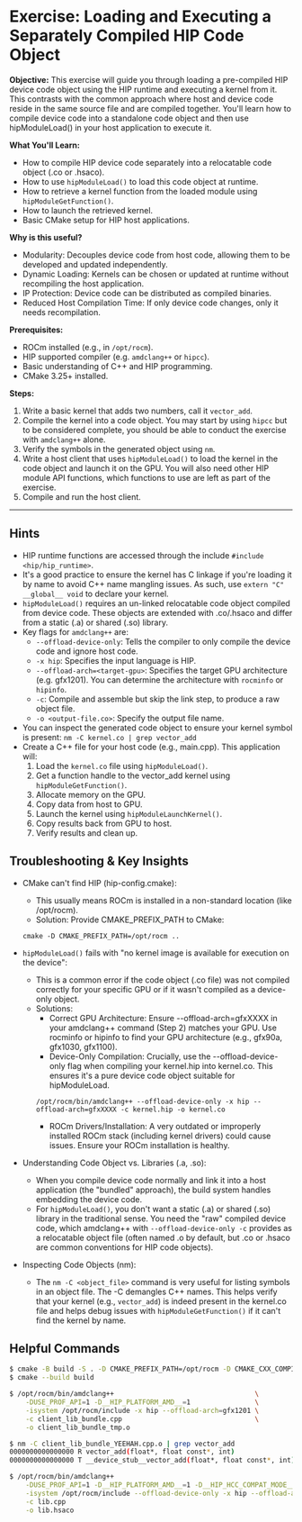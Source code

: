 # Exercise: Loading and Executing a Separately Compiled HIP Code Object

**Objective:** This exercise will guide you through loading a pre-compiled HIP device code object using the HIP runtime and executing a kernel from it. This contrasts with the common approach where host and device code reside in the same source file and are compiled together. You'll learn how to compile device code into a standalone code object and then use hipModuleLoad() in your host application to execute it.

**What You'll Learn:**

- How to compile HIP device code separately into a relocatable code object (.co or .hsaco).
- How to use `hipModuleLoad()` to load this code object at runtime.
- How to retrieve a kernel function from the loaded module using `hipModuleGetFunction()`.
- How to launch the retrieved kernel.
- Basic CMake setup for HIP host applications.

**Why is this useful?**

- Modularity: Decouples device code from host code, allowing them to be developed and updated independently.
- Dynamic Loading: Kernels can be chosen or updated at runtime without recompiling the host application.
- IP Protection: Device code can be distributed as compiled binaries.
- Reduced Host Compilation Time: If only device code changes, only it needs recompilation.

**Prerequisites:**

- ROCm installed (e.g., in `/opt/rocm`).
- HIP supported compiler (e.g. `amdclang++` or `hipcc`).
- Basic understanding of C++ and HIP programming.
- CMake 3.25+ installed.

**Steps:**

1. Write a basic kernel that adds two numbers, call it `vector_add`.
2. Compile the kernel into a code object. You may start by using `hipcc` but to be considered complete, you should be able to conduct the exercise with `amdclang++` alone.
3. Verify the symbols in the generated object using `nm`.
4. Write a host client that uses `hipModuleLoad()` to load the kernel in the code object and launch it on the GPU. You will also need other HIP module API functions, which functions to use are left as part of the exercise.
5. Compile and run the host client.

---

## Hints

- HIP runtime functions are accessed through the include `#include <hip/hip_runtime>`.
- It's a good practice to ensure the kernel has C linkage if you're loading it by name to avoid C++ name mangling issues. As such, use `extern "C" __global__ void` to declare your kernel.
- `hipModuleLoad()` requires an un-linked relocatable code object compiled from device code. These objects are extended with .co/.hsaco and differ from a static (.a) or shared (.so) library.
- Key flags for `amdclang++` are:
    - `--offload-device-only`: Tells the compiler to only compile the device code and ignore host code.
    - `-x hip`: Specifies the input language is HIP.
    - `--offload-arch=<target-gpu>`: Specifies the target GPU architecture (e.g. gfx1201). You can determine the architecture with `rocminfo` or `hipinfo`.
    - `-c`: Compile and assemble but skip the link step, to produce a raw object file.
    - `-o <output-file.co>`: Specify the output file name.
- You can inspect the generated code object to ensure your kernel symbol is present: `nm -C kernel.co | grep vector_add`
- Create a C++ file for your host code (e.g., main.cpp). This application will:
    1. Load the `kernel.co` file using `hipModuleLoad()`.
    2. Get a function handle to the vector_add kernel using `hipModuleGetFunction()`.
    3. Allocate memory on the GPU.
    4. Copy data from host to GPU.
    5. Launch the kernel using `hipModuleLaunchKernel()`.
    6. Copy results back from GPU to host.
    7. Verify results and clean up.


## Troubleshooting & Key Insights 

- CMake can't find HIP (hip-config.cmake):
    - This usually means ROCm is installed in a non-standard location (like /opt/rocm).
    - Solution: Provide CMAKE_PREFIX_PATH to CMake:
    ```
    cmake -D CMAKE_PREFIX_PATH=/opt/rocm ..  
    ```

- `hipModuleLoad()` fails with "no kernel image is available for execution on the device":
    - This is a common error if the code object (.co file) was not compiled correctly for your specific GPU or if it wasn't compiled as a device-only object.
    - Solutions:
        - Correct GPU Architecture: Ensure --offload-arch=gfxXXXX in your amdclang++ command (Step 2) matches your GPU. Use rocminfo or hipinfo to find your GPU architecture (e.g., gfx90a, gfx1030, gfx1100).
        - Device-Only Compilation: Crucially, use the --offload-device-only flag when compiling your kernel.hip into kernel.co. This ensures it's a pure device code object suitable for hipModuleLoad.
        ```
        /opt/rocm/bin/amdclang++ --offload-device-only -x hip --offload-arch=gfxXXXX -c kernel.hip -o kernel.co  
        ```
        - ROCm Drivers/Installation: A very outdated or improperly installed ROCm stack (including kernel drivers) could cause issues. Ensure your ROCm installation is healthy.

- Understanding Code Object vs. Libraries (.a, .so):
    - When you compile device code normally and link it into a host application (the "bundled" approach), the build system handles embedding the device code.
    - For `hipModuleLoad()`, you don't want a static (.a) or shared (.so) library in the traditional sense. You need the "raw" compiled device code, which amdclang++ with `--offload-device-only -c` provides as a relocatable object file (often named .o by default, but .co or .hsaco are common conventions for HIP code objects).

- Inspecting Code Objects (nm):
    - The `nm -C <object_file>` command is very useful for listing symbols in an object file. The -C demangles C++ names. This helps verify that your kernel (e.g., `vector_add`) is indeed present in the kernel.co file and helps debug issues with `hipModuleGetFunction()` if it can't find the kernel by name.

## Helpful Commands

```bash
$ cmake -B build -S . -D CMAKE_PREFIX_PATH=/opt/rocm -D CMAKE_CXX_COMPILER=amdclang++
$ cmake --build build
```

```bash
$ /opt/rocm/bin/amdclang++                                   \
    -DUSE_PROF_API=1 -D__HIP_PLATFORM_AMD__=1                \
    -isystem /opt/rocm/include -x hip --offload-arch=gfx1201 \
    -c client_lib_bundle.cpp                                 \
    -o client_lib_bundle_tmp.o 
```

```bash
$ nm -C client_lib_bundle_YEEHAH.cpp.o | grep vector_add
0000000000000000 R vector_add(float*, float const*, int)
0000000000000000 T __device_stub__vector_add(float*, float const*, int)
```

```bash
$ /opt/rocm/bin/amdclang++                                                         \
    -DUSE_PROF_API=1 -D__HIP_PLATFORM_AMD__=1 -D__HIP_HCC_COMPAT_MODE__=1          \
    -isystem /opt/rocm/include --offload-device-only -x hip --offload-arch=gfx1201 \
    -c lib.cpp                                                                     \
    -o lib.hsaco
```